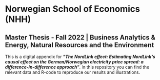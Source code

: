 # Norwegian School of Economics (NHH)
## Master Thesis - Fall 2022 | Business Analytics & Energy, Natural Resources and the Environment

This is a digital appendix for ***"The NordLink effect: Estimating NordLink's causal effect on the German/Norwegian electricity price spread: a difference-in-difference approach"***. In this repository you can find the relevant data and R-code to reproduce our results and illustrations.
